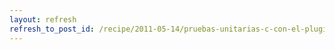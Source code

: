 ```yaml
---
layout: refresh
refresh_to_post_id: /recipe/2011-05-14/pruebas-unitarias-c-con-el-plugin-cxxtest-de-atheist.html
---
```

